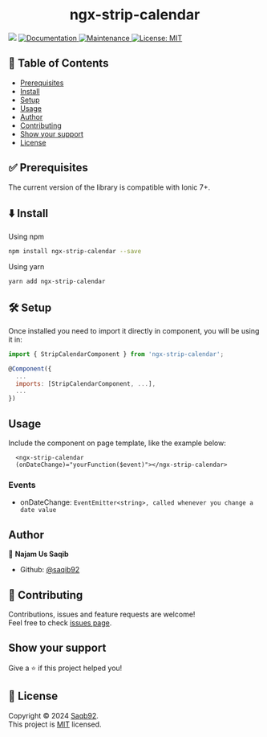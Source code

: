 <h1 align="center">ngx-strip-calendar</h1>
<p>
  <img src="https://img.shields.io/badge/version-0.0.1-blue.svg?cacheSeconds=2592000" />
  <a href="https://github.com/Saqib92/ngx-strip-calendar#readme">
    <img alt="Documentation" src="https://img.shields.io/badge/documentation-yes-brightgreen.svg" target="_blank" />
  </a>
  <a href="https://github.com/Saqib92/ngx-strip-calendar/graphs/commit-activity">
    <img alt="Maintenance" src="https://img.shields.io/badge/Maintained%3F-yes-green.svg" target="_blank" />
  </a>
  <a href="https://github.com/Saqib92/ngx-strip-calendar/blob/master/LICENSE">
    <img alt="License: MIT" src="https://img.shields.io/badge/License-MIT-yellow.svg" target="_blank" />
  </a>
</p>

## 📝 Table of Contents

- [Prerequisites](#prerequisites)
- [Install](#install)
- [Setup](#setup)
- [Usage](#usage)
- [Author](#author)
- [Contributing](#contributing)
- [Show your support](#support)
- [License](#license)

## ✅ Prerequisites <a name = "prerequisites"></a>

The current version of the library is compatible with Ionic 7+.

## ⬇️ Install <a name = "install"></a>

Using npm

```sh
npm install ngx-strip-calendar --save
```

Using yarn

```sh
yarn add ngx-strip-calendar
```

## 🛠 Setup <a name = "setup"></a>

Once installed you need to import it directly in component, you will be using it in:

```js
import { StripCalendarComponent } from 'ngx-strip-calendar';

@Component({
  ...
  imports: [StripCalendarComponent, ...],
  ...
})
```

## Usage <a name = "usage"></a>

Include the component on page template, like the example below:

```
  <ngx-strip-calendar
  (onDateChange)="yourFunction($event)"></ngx-strip-calendar>
```

### Events

- onDateChange: `EventEmitter<string>, called whenever you change a date value`

## Author <a name = "author"></a>

👤 **Najam Us Saqib**

- Github: [@saqib92](https://github.com/saqib92)

## 🤝 Contributing <a name = "contributing"></a>

Contributions, issues and feature requests are welcome!<br />
Feel free to check [issues page](https://github.com/saqib92/ngx-strip-calendar/issues).

## Show your support <a name = "support"></a>

Give a ⭐️ if this project helped you!

## 📝 License <a name = "license"></a>

Copyright © 2024 [Saqb92](https://github.com/saqib92).<br />
This project is [MIT](https://github.com/saqib92/ngx-strip-calendar/blob/master/LICENSE) licensed.
